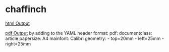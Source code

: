 # chaffinch
[html Output](https://3mmarand.github.io/chaffinch/example.html)

[pdf Output](https://github.com/3mmaRand/chaffinch/blob/main/example.pdf)
by adding to the YAML header
format:
  pdf:
    documentclass: article
    papersize: A4
    mainfont: Calibri
    geometry:
      - top=20mm
      - left=25mm
      - right=25mm
